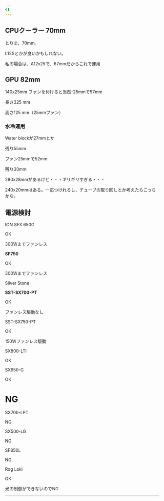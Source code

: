```yaml
---
{}
---
```

  

  

  

## CPUクーラー 70mm

とりま、70mm。

L12Sとかが良いかもしれない。

私の場合は、A12x25で、67mmだからこれで運用

  

  

  

## GPU 82mm

140x25mm ファンを付けると当然-25mmで57mm

  

長さ325 mm

高さ125 mm（25mmファン）

  

### 水冷運用

Water blockが27mmとか

残り55mm

ファン25mmで52mm

残り30mm

280x28mmがあるけど・・・ギリギリすぎる・・・

240x20mmはある。一応つけれるし、チューブの取り回しとか考えたらこっちかな。

  

  

  

  

  

  

## 電源検討

  

  

ION SFX 650G

OK

300Wまでファンレス

  

  

  

**SF750**

OK

300Wまでファンレス

  

  

  

Silver Stone

  

**SST-SX700-PT** 

OK

ファンレス駆動なし

  

SST-SX750-PT

OK

150Wファンレス駆動

  

SX800-LTI

OK

  

  

SX650-G

OK

  

  

# NG

  

SX700-LPT

NG

  

  

SX500-LG

NG

  

  

SF850L

NG

  

Rog Loki

OK

光の制御ができないのでNG

---